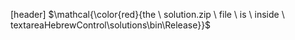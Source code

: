 [header]
$\mathcal{\color{red}{the \ solution.zip \ file \ is \ inside \ textareaHebrewControl\solutions\bin\Release}}$